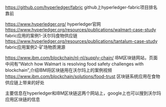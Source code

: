https://github.com/hyperledger/fabric github上hyperledger-fabric项目排名靠前

https://www.hyperledger.org/ hyperledger官网
https://www.hyperledger.org/resources/publications/walmart-case-study fabric应用的案例1-沃尔玛食物供应链
https://www.hyperledger.org/resources/publications/tantalum-case-study fabric应用案例2-矿场物质溯源

https://www.ibm.com/blockchain/nl-nl/supply-chain/ IBM区块链网站，页面中间有“Watch how Walmart is resolving food safety challenges with blockchain”,介绍IBM将区块链用在沃尔玛上的案例视频
https://www.ibm.com/blockchain/solutions/food-trust 区块链系统应用在食物供应链上带来的好处

主要信息在hyperledger和IBM区块链这两个网站上，google上也可以搜到沃尔玛应用区块链的信息

